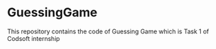 # GuessingGame
This repository contains the code of Guessing Game which is Task 1 of Codsoft internship
